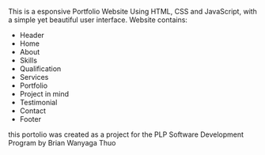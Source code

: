 

 This is a esponsive Portfolio Website Using HTML, CSS and JavaScript, with a  simple yet beautiful user interface. 
Website contains: 
- Header 
- Home
- About
- Skills
- Qualification
- Services
- Portfolio
- Project in mind
- Testimonial
- Contact
- Footer 

this portolio was created as a project for the PLP Software Development Program by Brian Wanyaga Thuo

